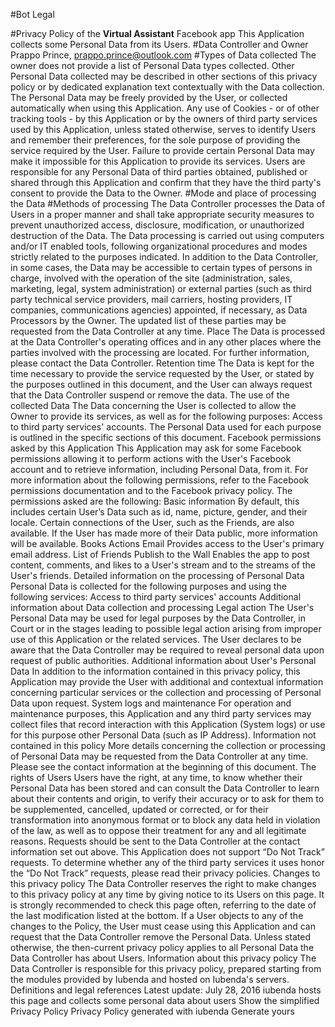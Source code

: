 
#Bot Legal


#Privacy Policy of the <b>Virtual Assistant</b> Facebook app
        This Application collects some Personal Data from its Users.
        #Data Controller and Owner
        Prappo Prince,
        prappo.prince@outlook.com
        #Types of Data collected
        The owner does not provide a list of Personal Data types collected.
        Other Personal Data collected may be described in other sections of this privacy policy or by dedicated explanation text contextually with the Data collection.
        The Personal Data may be freely provided by the User, or collected automatically when using this Application.
        Any use of Cookies - or of other tracking tools - by this Application or by the owners of third party services used by this Application, unless stated otherwise, serves to identify Users and remember their preferences, for the sole purpose of providing the service required by the User.
        Failure to provide certain Personal Data may make it impossible for this Application to provide its services.
        Users are responsible for any Personal Data of third parties obtained, published or shared through this Application and confirm that they have the third party's consent to provide the Data to the Owner.
#Mode and place of processing the Data
#Methods of processing
        The Data Controller processes the Data of Users in a proper manner and shall take appropriate security measures to prevent unauthorized access, disclosure, modification, or unauthorized destruction of the Data.
        The Data processing is carried out using computers and/or IT enabled tools, following organizational procedures and modes strictly related to the purposes indicated. In addition to the Data Controller, in some cases, the Data may be accessible to certain types of persons in charge, involved with the operation of the site (administration, sales, marketing, legal, system administration) or external parties (such as third party technical service providers, mail carriers, hosting providers, IT companies, communications agencies) appointed, if necessary, as Data Processors by the Owner. The updated list of these parties may be requested from the Data Controller at any time.
        Place
        The Data is processed at the Data Controller's operating offices and in any other places where the parties involved with the processing are located. For further information, please contact the Data Controller.
        Retention time
        The Data is kept for the time necessary to provide the service requested by the User, or stated by the purposes outlined in this document, and the User can always request that the Data Controller suspend or remove the data.
        The use of the collected Data
        The Data concerning the User is collected to allow the Owner to provide its services, as well as for the following purposes: Access to third party services' accounts.
        The Personal Data used for each purpose is outlined in the specific sections of this document.
        Facebook permissions asked by this Application
        This Application may ask for some Facebook permissions allowing it to perform actions with the User's Facebook account and to retrieve information, including Personal Data, from it.
        For more information about the following permissions, refer to the Facebook permissions documentation and to the Facebook privacy policy.
        The permissions asked are the following:
        Basic information
        By default, this includes certain User’s Data such as id, name, picture, gender, and their locale. Certain connections of the User, such as the Friends, are also available. If the User has made more of their Data public, more information will be available.
        Books Actions
        Email
        Provides access to the User's primary email address.
        List of Friends
        Publish to the Wall
        Enables the app to post content, comments, and likes to a User's stream and to the streams of the User's friends.
        Detailed information on the processing of Personal Data
        Personal Data is collected for the following purposes and using the following services:
        Access to third party services' accounts
        Additional information about Data collection and processing
        Legal action
        The User's Personal Data may be used for legal purposes by the Data Controller, in Court or in the stages leading to possible legal action arising from improper use of this Application or the related services.
        The User declares to be aware that the Data Controller may be required to reveal personal data upon request of public authorities.
        Additional information about User's Personal Data
        In addition to the information contained in this privacy policy, this Application may provide the User with additional and contextual information concerning particular services or the collection and processing of Personal Data upon request.
        System logs and maintenance
        For operation and maintenance purposes, this Application and any third party services may collect files that record interaction with this Application (System logs) or use for this purpose other Personal Data (such as IP Address).
        Information not contained in this policy
        More details concerning the collection or processing of Personal Data may be requested from the Data Controller at any time. Please see the contact information at the beginning of this document.
        The rights of Users
        Users have the right, at any time, to know whether their Personal Data has been stored and can consult the Data Controller to learn about their contents and origin, to verify their accuracy or to ask for them to be supplemented, cancelled, updated or corrected, or for their transformation into anonymous format or to block any data held in violation of the law, as well as to oppose their treatment for any and all legitimate reasons. Requests should be sent to the Data Controller at the contact information set out above.
        This Application does not support “Do Not Track” requests.
        To determine whether any of the third party services it uses honor the “Do Not Track” requests, please read their privacy policies.
        Changes to this privacy policy
        The Data Controller reserves the right to make changes to this privacy policy at any time by giving notice to its Users on this page. It is strongly recommended to check this page often, referring to the date of the last modification listed at the bottom. If a User objects to any of the changes to the Policy, the User must cease using this Application and can request that the Data Controller remove the Personal Data. Unless stated otherwise, the then-current privacy policy applies to all Personal Data the Data Controller has about Users.
        Information about this privacy policy
        The Data Controller is responsible for this privacy policy, prepared starting from the modules provided by Iubenda and hosted on Iubenda's servers.
        Definitions and legal references
        Latest update: July 28, 2016
        iubenda hosts this page and collects some personal data about users
        Show the simplified Privacy Policy
        Privacy Policy generated with iubenda
        Generate yours
